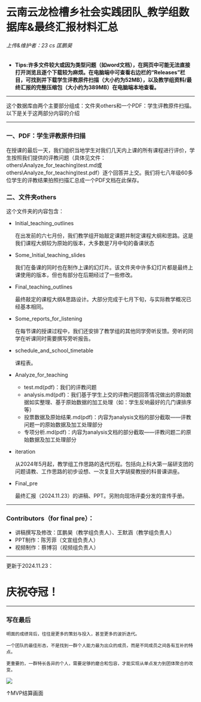 # 云南云龙检槽乡社会实践团队_教学组数据库&最终汇报材料汇总

###### 上传&维护者：23 cs 匡鹏昊

* __Tips:许多文件较大或因为类型问题（如word文档），在网页中可能无法直接打开浏览且逐个下载较为麻烦。在电脑端中可查看右边栏的“Releases”栏目，可找到并下载学生评教原件扫描（大小约为52MB），以及教学组资料/最终汇报的完整压缩包（大小约为389MB）在电脑端本地查看。__

___

  这个数据库由两个主要部分组成：文件夹others和一个PDF：学生评教原件扫描。以下是关于这两部分内容的介绍
___

### 一、PDF：学生评教原件扫描
  
  在授课的最后一天，我们组织当地学生对我们几天内上课的所有课程进行评价，学生按照我们提供的评教问题（具体见文件：others\Analyze_for_teaching\test.md或others\Analyze_for_teaching\test.pdf）逐个回答并上交。我们将七八年级60多位学生的评教结果拍照扫描汇总成一个PDF文档在此保存。

### 二、文件夹others

  这个文件夹的内容包含：

  * Initial_teaching_outlines

     在出发前的六七月份，我们教学组开始敲定课题并制定课程大纲和思路。这是我们课程大纲较为原始的版本，大多数是7月中旬的备课状态

  * Some_Initial_teaching_slides
    
     我们在备课的同时也在制作上课的幻灯片。该文件夹中许多幻灯片都是最终上课使用的版本，但也有部分在后期经过了一些修改。

  * Final_teaching_outlines
    
     最终敲定的课程大纲&思路设计。大部分完成于七月下旬，与实际教学概况已经基本相同。

  * Some_reports_for_listening
    
     在每节课的授课过程中，我们还安排了教学组的其他同学旁听反馈。旁听的同学在听课同时需要撰写旁听报告。

  * schedule_and_school_timetable
    
     课程表。

  * Analyze_for_teaching
     * test.md(pdf)：我们的评教问题
     * analysis.md(pdf)：我们基于学生上交的评教问题回答情况做出的原始数据如实整理、基于原始数据的加工处理（如：学生反响最好的几门课排序等）
     * 投票数据及原始结果.md(pdf)：内容为analysis文档的部分截取——评教问题一的原始数据及加工处理部分
     * 专项分析.md(pdf)：内容为analysis文档的部分截取——评教问题二的原始数据及加工处理部分

   * iteration
     
     从2024年5月起，教学组工作思路的迭代历程。包括向上科大第一届研支团的问题请教、工作思路的初步设想、一次复旦大学胡斐教授的科普课讲座。
   
   * Final_pre

     最终汇报（2024.11.23）的讲稿、PPT。另附向现场评委分发的宣传手册。

___

### Contributors（for final pre）：

* 讲稿撰写及修改：匡鹏昊（教学组负责人）、王默涵（教学组负责人）
* PPT制作：陈芳菲（文宣组负责人）
* 视频制作：蔡博羽（视频组负责人）

___

更新于2024.11.23：
# 庆祝夺冠！

---

### 写在最后

```
明面的成绩背后，往往是更多的策划与投入，甚至更多的波折迭代。

一个团队的最佳形态，不是找到一群个人能力最为出众的成员，而是不同成员之间各有互补的特点。

更重要的，一群特长各异的个人，需要足够的磨合和包容，才能实现从单点发力到团体聚合的改变。
```

![](1.jpg)

↑MVP结算画面